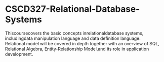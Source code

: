 # CSCD327-Relational-Database-Systems
Thiscoursecovers the basic concepts inrelationaldatabase systems, includingdata manipulation language and data definition language. Relational model will be covered in depth together with an overview of SQL, Relational Algebra, Entity-Relationship Model,and its role in application development.
